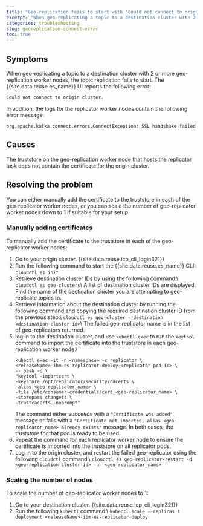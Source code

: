 ```yaml
---
title: "Geo-replication fails to start with 'Could not connect to origin cluster' error"
excerpt: "When geo-replicating a topic to a destination cluster with 2 or more geo-replication worker nodes, the topic replication fails to start."
categories: troubleshooting
slug: georeplication-connect-error
toc: true
---
```


## Symptoms
When geo-replicating a topic to a destination cluster with 2 or more geo-replication worker nodes, the topic replication fails to start. The {{site.data.reuse.es_name}} UI reports the following error:

```
Could not connect to origin cluster.
```

In addition, the logs for the replicator worker nodes contain the following error message:

```
org.apache.kafka.connect.errors.ConnectException: SSL handshake failed
```

## Causes
The truststore on the geo-replication worker node that hosts the replicator task does not contain the certificate for the origin cluster.

## Resolving the problem
You can either manually add the certificate to the truststore in each of the geo-replicator worker nodes, or you can scale the number of geo-replicator worker nodes down to 1 if suitable for your setup.

### Manually adding certificates

To manually add the certificate to the truststore in each of the geo-replicator worker nodes:

1. Go to your origin cluster. {{site.data.reuse.icp_cli_login321}}
2. Run the following command to start the {{site.data.reuse.es_name}} CLI: `cloudctl es init`
3. Retrieve destination cluster IDs by using the following command:\\
   `cloudctl es geo-clusters`\\
   A list of destination cluster IDs are displayed. Find the name of the destination cluster you are attempting to geo-replicate topics to.
4. Retrieve information about the destination cluster by running the following command and copying the required destination cluster ID from the previous step:\\
   `cloudctl es geo-cluster --destination <destination-cluster-id>`\\
   The failed geo-replicator name is in the list of geo-replicators returned.
5. log in to the destination cluster, and use `kubectl exec` to run the `keytool` command to import the certificate into the truststore in each geo-replication worker node:\\
   ```
   kubectl exec -it -n <namespace> -c replicator \
   <releaseName>-ibm-es-replicator-deploy-<replicator-pod-id> \
   -- bash -c \
   "keytool -importcert \
   -keystore /opt/replicator/security/cacerts \
   -alias <geo-replicator_name> \
   -file /etc/consumer-credentials/cert_<geo-replicator_name> \
   -storepass changeit \
   -trustcacerts -noprompt"
   ```
   The command either succeeds with a `"Certificate was added"` message or fails with a `"Certificate not imported, alias <geo-replicator_name> already exists"` message. In both cases, the truststore for that pod is ready to be used.
6. Repeat the command for each replicator worker node to ensure the certificate is imported into the truststore on all replicator pods.
7. Log in to the origin cluster, and restart the failed geo-replicator using the following `cloudctl` command:\\
   `cloudctl es geo-replicator-restart -d <geo-replication-cluster-id> -n  <geo-replicator_name>`

### Scaling the number of nodes

To scale the number of geo-replicator worker nodes to 1:

1. Go to your destination cluster. {{site.data.reuse.icp_cli_login321}}
2. Run the following `kubectl` command:\\
   `kubectl scale --replicas 1 deployment <releaseName>-ibm-es-replicator-deploy`

